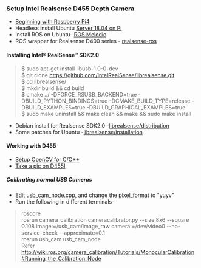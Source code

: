 ### Setup Intel Realsense D455 Depth Camera
- [Beginning with Raspberry Pi4](https://github.com/Shaxpy/Raspberry-Pi4)
- Headless install Ubuntu [Server 18.04 on Pi](https://github.com/Shaxpy/Raspberry-Pi4/tree/master/Ubuntu_on_Pi)
- Install ROS on Ubuntu- [ROS Melodic](http://wiki.ros.org/melodic/Installation/Ubuntu)
- ROS wrapper for Realsense D400 series - [realsense-ros](https://github.com/IntelRealSense/realsense-ros)
#### Installing Intel® RealSense™ SDK2.0
> $ sudo apt-get install libusb-1.0-0-dev <br>
$ git clone https://github.com/IntelRealSense/librealsense.git <br>
$ cd librealsense/ <br>
$ mkdir build && cd build <br>
$ cmake ../ -DFORCE_RSUSB_BACKEND=true -DBUILD_PYTHON_BINDINGS=true -DCMAKE_BUILD_TYPE=release -DBUILD_EXAMPLES=true -DBUILD_GRAPHICAL_EXAMPLES=true <br>
$ sudo make uninstall && make clean && make && sudo make install <br>
- Debian install for Realsense SDK2.0 -[librealsense/distribution](https://github.com/IntelRealSense/librealsense/blob/master/doc/distribution_linux.md#installing-the-packages)
- Some patches for Ubuntu -[librealsense/installation](https://github.com/IntelRealSense/librealsense/blob/master/doc/installation.md) <br>
#### Working with D455
- [Setup OpenCV for C/C++ ](https://github.com/Shaxpy/Intel_Realsense_D455/tree/master/OpenCV_cpp)
- [Take a pic on D455!](https://github.com/Shaxpy/Intel_Realsense_D455/tree/master/Testing/intel)
##### Calibrating normal USB Cameras
- Edit usb_cam_node.cpp, and change the pixel_format to "yuyv"
- Run the following in different terminals-
> roscore <br>
> rosrun camera_calibration cameracalibrator.py --size 8x6 --square 0.108 image:=/usb_cam/image_raw camera:=/dev/video0 --no-service-check --approximate=0.1 <br>
> rosrun usb_cam usb_cam_node <br>
Refer http://wiki.ros.org/camera_calibration/Tutorials/MonocularCalibration#Running_the_Calibration_Node

